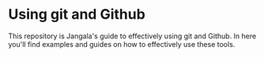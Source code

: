 # Using git and Github

This repository is Jangala's guide to effectively using git and Github. In here you'll find examples and guides on how to effectively use these tools.
